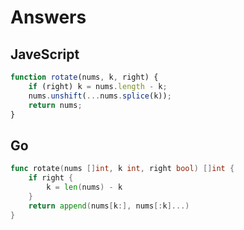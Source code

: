 # Answers

## JaveScript

```js
function rotate(nums, k, right) {
    if (right) k = nums.length - k;
    nums.unshift(...nums.splice(k));
    return nums;
}
```

## Go

```go
func rotate(nums []int, k int, right bool) []int {
    if right {
        k = len(nums) - k
    }
    return append(nums[k:], nums[:k]...)
}
```
